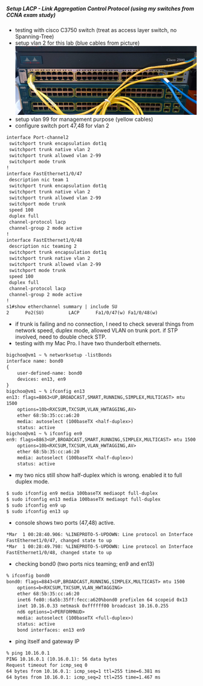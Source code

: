 ##### Setup LACP - Link Aggregation Control Protocol (using my switches from CCNA exam study)
* testing with cisco C3750 switch (treat as access layer switch, no Spanning-Tree)
* setup vlan 2 for this lab (blue cables from picture)
![bond0](https://github.com/boonchu/opslab/blob/master/daily_linux/bond0.png)
* setup vlan 99 for management purpose (yellow cables)
* configure switch port 47,48 for vlan 2
```
interface Port-channel2
 switchport trunk encapsulation dot1q
 switchport trunk native vlan 2
 switchport trunk allowed vlan 2-99
 switchport mode trunk
!
interface FastEthernet1/0/47
 description nic team 1
 switchport trunk encapsulation dot1q
 switchport trunk native vlan 2
 switchport trunk allowed vlan 2-99
 switchport mode trunk
 speed 100
 duplex full
 channel-protocol lacp
 channel-group 2 mode active
!
interface FastEthernet1/0/48
 description nic teaming 2
 switchport trunk encapsulation dot1q
 switchport trunk native vlan 2
 switchport trunk allowed vlan 2-99
 switchport mode trunk
 speed 100
 duplex full
 channel-protocol lacp
 channel-group 2 mode active
!
s1#show etherchannel summary | include SU
2      Po2(SU)         LACP      Fa1/0/47(w) Fa1/0/48(w)
```
* if trunk is failing and no connection, I need to check several things from network speed, 
duplex mode, allowed VLAN on trunk port. if STP involved, need to double check STP.
* testing with my Mac Pro. I have two thunderbolt ethernets. 
```
bigchoo@vm1 ~ % networksetup -listBonds
interface name: bond0
{
	user-defined-name: bond0
	devices: en13, en9
}
bigchoo@vm1 ~ % ifconfig en13
en13: flags=8863<UP,BROADCAST,SMART,RUNNING,SIMPLEX,MULTICAST> mtu 1500
	options=10b<RXCSUM,TXCSUM,VLAN_HWTAGGING,AV>
	ether 68:5b:35:cc:a6:20
	media: autoselect (100baseTX <half-duplex>)
	status: active
bigchoo@vm1 ~ % ifconfig en9
en9: flags=8863<UP,BROADCAST,SMART,RUNNING,SIMPLEX,MULTICAST> mtu 1500
	options=10b<RXCSUM,TXCSUM,VLAN_HWTAGGING,AV>
	ether 68:5b:35:cc:a6:20
	media: autoselect (100baseTX <half-duplex>)
	status: active
```
* my two nics still show half-duplex which is wrong. enabled it to full duplex mode.
```
$ sudo ifconfig en9 media 100baseTX mediaopt full-duplex
$ sudo ifconfig en13 media 100baseTX mediaopt full-duplex
$ sudo ifconfig en9 up
$ sudo ifconfig en13 up
```
* console shows two ports (47,48) active.
```
*Mar  1 00:28:40.906: %LINEPROTO-5-UPDOWN: Line protocol on Interface FastEthernet1/0/47, changed state to up
*Mar  1 00:28:49.798: %LINEPROTO-5-UPDOWN: Line protocol on Interface FastEthernet1/0/48, changed state to up
```
* checking bond0 (two ports nics teaming; en9 and en13)
```
% ifconfig bond0
bond0: flags=8843<UP,BROADCAST,RUNNING,SIMPLEX,MULTICAST> mtu 1500
	options=b<RXCSUM,TXCSUM,VLAN_HWTAGGING>
	ether 68:5b:35:cc:a6:20
	inet6 fe80::6a5b:35ff:fecc:a620%bond0 prefixlen 64 scopeid 0x13
	inet 10.16.0.33 netmask 0xffffff00 broadcast 10.16.0.255
	nd6 options=1<PERFORMNUD>
	media: autoselect (100baseTX <full-duplex>)
	status: active
	bond interfaces: en13 en9
```
* ping itself and gateway IP
```
% ping 10.16.0.1
PING 10.16.0.1 (10.16.0.1): 56 data bytes
Request timeout for icmp_seq 0
64 bytes from 10.16.0.1: icmp_seq=1 ttl=255 time=6.381 ms
64 bytes from 10.16.0.1: icmp_seq=2 ttl=255 time=1.467 ms
```
